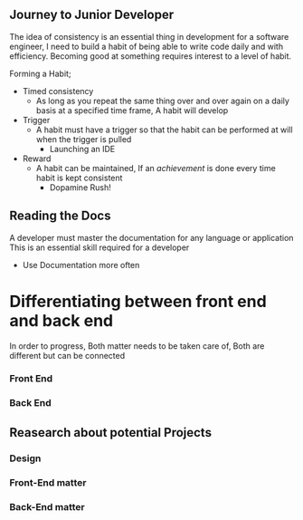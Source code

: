 ## Journey to Junior Developer
The idea of consistency is an essential thing in development for a software engineer, I need to build a habit of being able to write code daily and with efficiency. Becoming good at something requires interest to a level of habit.

Forming a Habit;
- Timed consistency
	- As long as you repeat the same thing over and over again on a daily basis at a specified time frame, A habit will develop
- Trigger
	- A habit must have a trigger so that the habit can be performed at will when the trigger is pulled
		- Launching an IDE
- Reward
	- A habit can be maintained, If an _achievement_ is done every time habit is kept consistent
		- Dopamine Rush!
## Reading the Docs
A developer must master the documentation for any language or application
This is an essential skill required for a developer
- Use Documentation more often 

# Differentiating between front end and back end 
In order to progress, Both matter needs to be taken care of, Both are different but can be connected  

### Front End

### Back End


## Reasearch about potential Projects

### Design

### Front-End matter

### Back-End matter